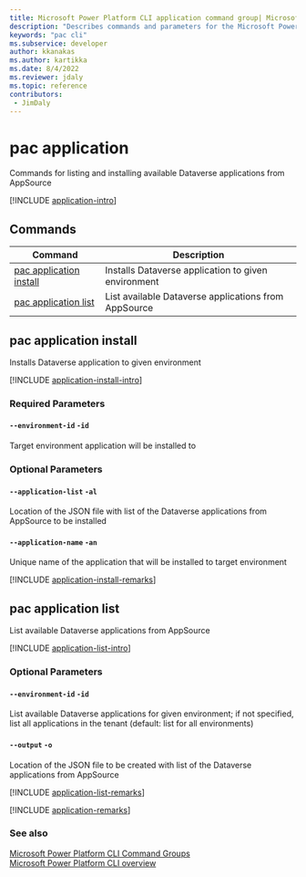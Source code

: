 ```yaml
---
title: Microsoft Power Platform CLI application command group| Microsoft Docs
description: "Describes commands and parameters for the Microsoft Power Platform CLI application command group."
keywords: "pac cli"
ms.subservice: developer
author: kkanakas
ms.author: kartikka
ms.date: 8/4/2022
ms.reviewer: jdaly
ms.topic: reference
contributors: 
 - JimDaly
---
```

<!-- 
Do not edit this file. 
This file is generated by a program and any changes will be overwritten when this topic is re-generated.
Use the include files to add additional content to this topic.
-->
# pac application

Commands for listing and installing available Dataverse applications from AppSource

[!INCLUDE [application-intro](includes/application-intro.md)]

## Commands

|Command|Description|
|---------|---------|
|[pac application install](#pac-application-install)|Installs Dataverse application to given environment|
|[pac application list](#pac-application-list)|List available Dataverse applications from AppSource|


## pac application install

Installs Dataverse application to given environment

[!INCLUDE [application-install-intro](includes/application-install-intro.md)]


### Required Parameters

#### `--environment-id` `-id`

Target environment application will be installed to


### Optional Parameters

#### `--application-list` `-al`

Location of the JSON file with list of the Dataverse applications from AppSource to be installed

#### `--application-name` `-an`

Unique name of the application that will be installed to target environment

[!INCLUDE [application-install-remarks](includes/application-install-remarks.md)]

## pac application list

List available Dataverse applications from AppSource

[!INCLUDE [application-list-intro](includes/application-list-intro.md)]


### Optional Parameters

#### `--environment-id` `-id`

List available Dataverse applications for given environment; if not specified, list all applications in the tenant (default: list for all environments)

#### `--output` `-o`

Location of the JSON file to be created with list of the Dataverse applications from AppSource

[!INCLUDE [application-list-remarks](includes/application-list-remarks.md)]

[!INCLUDE [application-remarks](includes/application-remarks.md)]

### See also

[Microsoft Power Platform CLI Command Groups](index.md)<br />
[Microsoft Power Platform CLI overview](../introduction.md)